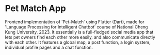 # Pet Match App

Frontend implementation of 'Pet-Match' using Flutter (Dart), made for 'Language Processing for Intelligent Chatbot' course of National Cheng Kung University, 2023.
It essentially is a full-fledged social media app that lets pet owners find each other more easily, and also communicate directly with each other. It features a global map, a post function, a login system, individual profile pages and a chat function.
